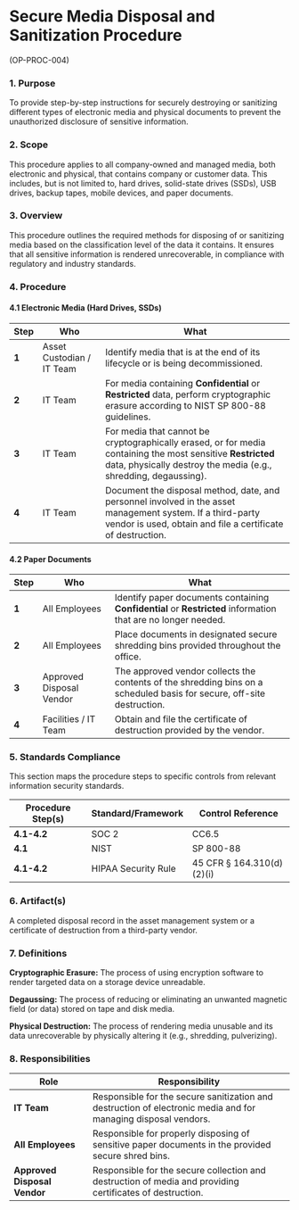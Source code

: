 # Secure Media Disposal and Sanitization Procedure
(OP-PROC-004)

### 1. Purpose

To provide step-by-step instructions for securely destroying or sanitizing different types of electronic media and physical documents to prevent the unauthorized disclosure of sensitive information.

### 2. Scope

This procedure applies to all company-owned and managed media, both electronic and physical, that contains company or customer data. This includes, but is not limited to, hard drives, solid-state drives (SSDs), USB drives, backup tapes, mobile devices, and paper documents.

### 3. Overview

This procedure outlines the required methods for disposing of or sanitizing media based on the classification level of the data it contains. It ensures that all sensitive information is rendered unrecoverable, in compliance with regulatory and industry standards.

### 4. Procedure

#### 4.1 Electronic Media (Hard Drives, SSDs)

| **Step** | **Who**                      | **What**                                                                                                                                                              |
| -------- | ---------------------------- | --------------------------------------------------------------------------------------------------------------------------------------------------------------------- |
| **1**    | Asset Custodian / IT Team    | Identify media that is at the end of its lifecycle or is being decommissioned.                                                                                        |
| **2**    | IT Team                      | For media containing **Confidential** or **Restricted** data, perform cryptographic erasure according to NIST SP 800-88 guidelines.                                     |
| **3**    | IT Team                      | For media that cannot be cryptographically erased, or for media containing the most sensitive **Restricted** data, physically destroy the media (e.g., shredding, degaussing). |
| **4**    | IT Team                      | Document the disposal method, date, and personnel involved in the asset management system. If a third-party vendor is used, obtain and file a certificate of destruction. |

#### 4.2 Paper Documents

| **Step** | **Who**                      | **What**                                                                                                                                                              |
| -------- | ---------------------------- | --------------------------------------------------------------------------------------------------------------------------------------------------------------------- |
| **1**    | All Employees                | Identify paper documents containing **Confidential** or **Restricted** information that are no longer needed.                                                           |
| **2**    | All Employees                | Place documents in designated secure shredding bins provided throughout the office.                                                                                   |
| **3**    | Approved Disposal Vendor     | The approved vendor collects the contents of the shredding bins on a scheduled basis for secure, off-site destruction.                                                |
| **4**    | Facilities / IT Team         | Obtain and file the certificate of destruction provided by the vendor.                                                                                                |

### 5. Standards Compliance

This section maps the procedure steps to specific controls from relevant information security standards.

| **Procedure Step(s)** | **Standard/Framework**     | **Control Reference**        |
| --------------------- | -------------------------- | ---------------------------- |
| **4.1-4.2**           | SOC 2                      | CC6.5                        |
| **4.1**               | NIST                       | SP 800-88                    |
| **4.1-4.2**           | HIPAA Security Rule        | 45 CFR § 164.310(d)(2)(i)    |

### 6. Artifact(s)

A completed disposal record in the asset management system or a certificate of destruction from a third-party vendor.

### 7. Definitions

**Cryptographic Erasure:** The process of using encryption software to render targeted data on a storage device unreadable.

**Degaussing:** The process of reducing or eliminating an unwanted magnetic field (or data) stored on tape and disk media.

**Physical Destruction:** The process of rendering media unusable and its data unrecoverable by physically altering it (e.g., shredding, pulverizing).

### 8. Responsibilities

| **Role**                 | **Responsibility**                                                                                             |
| ------------------------ | -------------------------------------------------------------------------------------------------------------- |
| **IT Team**              | Responsible for the secure sanitization and destruction of electronic media and for managing disposal vendors. |
| **All Employees**        | Responsible for properly disposing of sensitive paper documents in the provided secure shred bins.             |
| **Approved Disposal Vendor** | Responsible for the secure collection and destruction of media and providing certificates of destruction.    |
